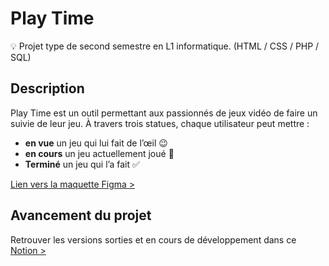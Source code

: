 # Play Time

💡 Projet type de second semestre en L1 informatique. (HTML / CSS / PHP / SQL)

## Description

Play Time est un outil permettant aux passionnés de jeux vidéo de faire un suivie de leur jeu. À travers trois statues, chaque utilisateur peut mettre : 

- **en vue** un jeu qui lui fait de l’œil 😉
- **en cours** un jeu actuellement joué 🚀
- **Terminé** un jeu qui l’a fait ✅

[Lien vers la maquette Figma >](https://www.figma.com/file/pEKLkBvn3iywiX5mLdoV8U?node-id=9:2)

## Avancement du projet

Retrouver les versions sorties et en cours de développement dans ce [Notion >](https://www.notion.so/Play-Time-V-0-1-1f001d2f33534fedb96affc84a21fc2a)